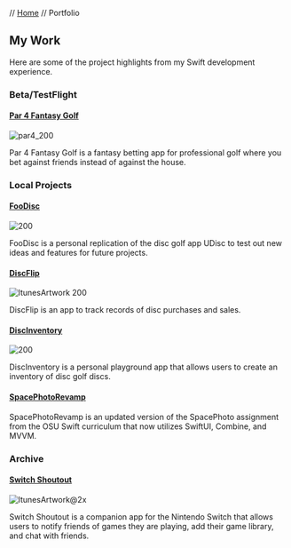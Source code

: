 // [Home](index.md) // Portfolio

## My Work

Here are some of the project highlights from my Swift development experience.

### Beta/TestFlight

#### [Par 4 Fantasy Golf](portfolio/Par4FantasyGolf.md)

![par4_200](https://github.com/brianeatsbeets/brianeatsbeets.github.io/assets/94752449/afa6f98c-4584-40bc-92e6-3b554bfd530e)

Par 4 Fantasy Golf is a fantasy betting app for professional golf where you bet against friends instead of against the house.


### Local Projects

#### [FooDisc](portfolio/FooDisc.md)

![200](https://user-images.githubusercontent.com/94752449/153074525-5205af54-22d8-4ba2-9390-9e7e25fc94b6.png)

FooDisc is a personal replication of the disc golf app UDisc to test out new ideas and features for future projects.

#### [DiscFlip](portfolio/DiscFlip.md)

![ItunesArtwork 200](https://user-images.githubusercontent.com/94752449/196172395-36111ee2-0421-49b8-8a55-91771def56b0.png)

DiscFlip is an app to track records of disc purchases and sales.

#### [DiscInventory](portfolio/DiscInventory.md)

![200](https://user-images.githubusercontent.com/94752449/196256293-20165c24-9bdd-4205-83a2-3df861842829.png)

DiscInventory is a personal playground app that allows users to create an inventory of disc golf discs.

#### [SpacePhotoRevamp](portfolio/SpacePhotoRevamp.md)

SpacePhotoRevamp is an updated version of the SpacePhoto assignment from the OSU Swift curriculum that now utilizes SwiftUI, Combine, and MVVM.


### Archive

#### [Switch Shoutout](portfolio/Switch-Shoutout.md)

![ItunesArtwork@2x](https://user-images.githubusercontent.com/94752449/153074601-96356a4c-7b80-4de8-8b81-e8a292733326.png)

Switch Shoutout is a companion app for the Nintendo Switch that allows users to notify friends of games they are playing, add their game library, and chat with friends.

